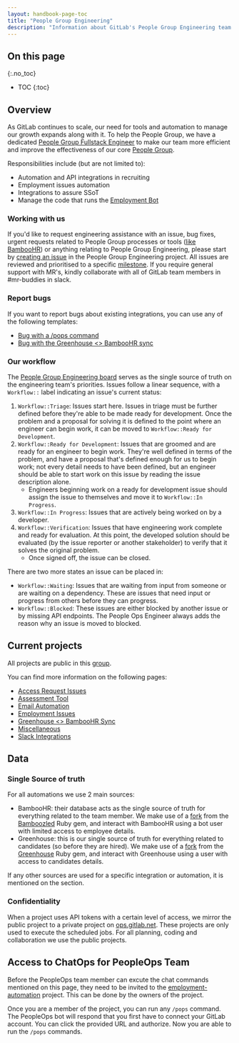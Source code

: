 ```yaml
---
layout: handbook-page-toc
title: "People Group Engineering"
description: "Information about GitLab's People Group Engineering team and its projects, workflow, and sources of data."
---
```


## On this page

{:.no_toc}

- TOC
{:toc}

## Overview

As GitLab continues to scale, our need for tools and automation to manage our growth expands
along with it. To help the People Group, we have a dedicated [People Group Fullstack Engineer](https://about.gitlab.com/job-families/people-ops/people-ops-fullstack-engineer/) to make our team more efficient and improve the effectiveness of our
core [People Group](/handbook/people-group/).

Responsibilities include (but are not limited to):

- Automation and API integrations in recruiting
- Employment issues automation
- Integrations to assure SSoT
- Manage the code that runs the [Employment Bot](https://gitlab.com/employment-bot)

### Working with us

If you'd like to request engineering assistance with an issue, bug fixes, urgent requests related to People Group processes
or tools ([like BambooHR](/handbook/people-group/#using-bamboohr)) or anything relating to People Group Engineering, please start by
[creating an issue](https://gitlab.com/gitlab-com/people-group/people-operations-engineering/issues/new)
in the People Group Engineering project. All issues are reviewed and prioritised to a specific [milestone](https://gitlab.com/groups/gitlab-com/people-group/peopleops-eng/-/milestones). If you require general support with MR's, kindly collaborate with all of GitLab team members in #mr-buddies in slack.

### Report bugs

If you want to report bugs about existing integrations, you can use any of the following templates:
- [Bug with a /pops command](https://gitlab.com/gitlab-com/people-group/peopleops-eng/employment-automation/-/issues/new?issuable_template=bug_pops_command)
- [Bug with the Greenhouse <> BambooHR sync](https://gitlab.com/gitlab-com/people-group/peopleops-eng/employment-automation/-/issues/new?issuable_template=bug_with_greenhouse_bamboo_sync)

### Our workflow

The [People Group Engineering board](https://gitlab.com/gitlab-com/people-group/people-operations-engineering/-/boards/1312849)
serves as the single source of truth on the engineering team's priorities. Issues follow a linear sequence, with a `Workflow::`
label indicating an issue's current status:

1. `Workflow::Triage`: Issues start here. Issues in triage must be further defined before they're able to
   be made ready for development. Once the problem and a proposal for solving it is defined to the point where an
   engineer can begin work, it can be moved to `Workflow::Ready for Development`.
1. `Workflow::Ready for Development`: Issues that are groomed and are ready for an engineer to begin work. They're
   well defined in terms of the problem, and have a proposal that's defined enough for us to begin work; not every detail
   needs to have been defined, but an engineer should be able to start work on this issue by reading the issue description alone.
   - Engineers beginning work on a ready for development issue should assign the issue to themselves and move it to `Workflow::In Progress`.
1. `Workflow::In Progress`: Issues that are actively being worked on by a developer.
1. `Workflow::Verification`: Issues that have engineering work complete and ready for evaluation. At this point, the developed solution
   should be evaluated (by the issue reporter or another stakeholder) to verify that it solves the original problem.
   - Once signed off, the issue can be closed.

There are two more states an issue can be placed in:
- `Workflow::Waiting`: Issues that are waiting from input from someone or are waiting on a dependency. These are
   issues that need input or progress from others before they can progress.
- `Workflow::Blocked`: These issues are either blocked by another issue or by missing API endpoints. The People
Ops Engineer always adds the reason why an issue is moved to blocked.

## Current projects

All projects are public in this [group](https://gitlab.com/gitlab-com/people-group/peopleops-eng/).

You can find more information on the following pages:
- [Access Request Issues](/handbook/people-group/engineering/access-requests-issues)
- [Assessment Tool](/handbook/people-group/engineering/assessment-tool)
- [Email Automation](/handbook/people-group/engineering/email-automation)
- [Employment Issues](/handbook/people-group/engineering/employment-issues)
- [Greenhouse <> BambooHR Sync](/handbook/people-group/engineering/gh-bhr-sync)
- [Miscellaneous](/handbook/people-group/engineering/miscellaneous)
- [Slack Integrations](/handbook/people-group/engineering/slack-integrations)

## Data

### Single Source of truth

For all automations we use 2 main sources:
-  BambooHR: their database acts as the single source of truth for everything related to the team
member. We make use of a [fork](https://gitlab.com/gitlab-com/people-ops/bamboozled/) from the
[Bamboozled](https://github.com/Skookum/bamboozled) Ruby gem, and interact with BambooHR using a
 bot user with limited access to employee details.
 - Greenhouse: this is our single source of truth for everything related to candidates (so before
 they are hired). We make use of a [fork](https://gitlab.com/gitlab-com/people-group/peopleops-eng/greenhouse_io/) from the
[Greenhouse](https://github.com/grnhse/greenhouse_io) Ruby gem, and interact with Greenhouse using a
 user with access to candidates details.

If any other sources are used for a specific integration or automation, it is mentioned on the section.

### Confidentiality

When a project uses API tokens with a certain level of access, we mirror
the public project to a private project on [ops.gitlab.net](https://ops.gitlab.net/).
These projects are only used to execute the scheduled jobs. For all planning, coding
and collaboration we use the public projects.

## Access to ChatOps for PeopleOps Team

Before the PeopleOps team member can excute the chat commands mentioned on this page, they need
to be invited to the [employment-automation](https://ops.gitlab.net/gitlab-people-engineering/employment-automation/)
project. This can be done by the owners of the project.

Once you are a member of the project, you can run any `/pops` command. The PeopleOps bot will respond that you
first have to connect your GitLab account. You can click the provided URL and authorize. Now you are able to run
the `/pops` commands.
